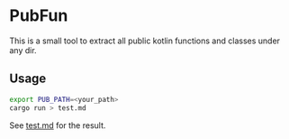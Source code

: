 # PubFun

This is a small tool to extract all public kotlin functions and classes under any dir.

## Usage
```bash
export PUB_PATH=<your_path>
cargo run > test.md
```

See [test.md](test.md) for the result.